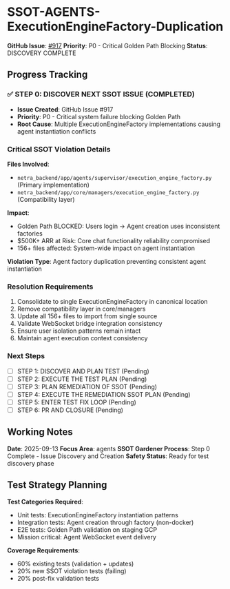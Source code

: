 # SSOT-AGENTS-ExecutionEngineFactory-Duplication

**GitHub Issue**: [#917](https://github.com/netra-systems/netra-apex/issues/917)
**Priority**: P0 - Critical Golden Path Blocking
**Status**: DISCOVERY COMPLETE

## Progress Tracking

### ✅ STEP 0: DISCOVER NEXT SSOT ISSUE (COMPLETED)
- **Issue Created**: GitHub Issue #917
- **Priority**: P0 - Critical system failure blocking Golden Path
- **Root Cause**: Multiple ExecutionEngineFactory implementations causing agent instantiation conflicts

### Critical SSOT Violation Details
**Files Involved**:
- `netra_backend/app/agents/supervisor/execution_engine_factory.py` (Primary implementation)
- `netra_backend/app/core/managers/execution_engine_factory.py` (Compatibility layer)

**Impact**:
- Golden Path BLOCKED: Users login → Agent creation uses inconsistent factories
- $500K+ ARR at Risk: Core chat functionality reliability compromised
- 156+ files affected: System-wide impact on agent instantiation

**Violation Type**: Agent factory duplication preventing consistent agent instantiation

### Resolution Requirements
1. Consolidate to single ExecutionEngineFactory in canonical location
2. Remove compatibility layer in core/managers
3. Update all 156+ files to import from single source
4. Validate WebSocket bridge integration consistency
5. Ensure user isolation patterns remain intact
6. Maintain agent execution context consistency

### Next Steps
- [ ] STEP 1: DISCOVER AND PLAN TEST (Pending)
- [ ] STEP 2: EXECUTE THE TEST PLAN (Pending)
- [ ] STEP 3: PLAN REMEDIATION OF SSOT (Pending)
- [ ] STEP 4: EXECUTE THE REMEDIATION SSOT PLAN (Pending)
- [ ] STEP 5: ENTER TEST FIX LOOP (Pending)
- [ ] STEP 6: PR AND CLOSURE (Pending)

## Working Notes
**Date**: 2025-09-13
**Focus Area**: agents
**SSOT Gardener Process**: Step 0 Complete - Issue Discovery and Creation
**Safety Status**: Ready for test discovery phase

## Test Strategy Planning
**Test Categories Required**:
- Unit tests: ExecutionEngineFactory instantiation patterns
- Integration tests: Agent creation through factory (non-docker)
- E2E tests: Golden Path validation on staging GCP
- Mission critical: Agent WebSocket event delivery

**Coverage Requirements**:
- 60% existing tests (validation + updates)
- 20% new SSOT violation tests (failing)
- 20% post-fix validation tests